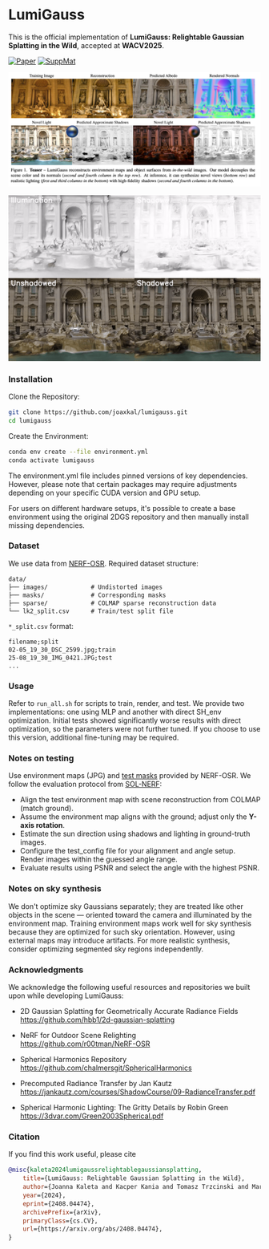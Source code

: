 # LumiGauss

This is the official implementation of **LumiGauss: Relightable Gaussian Splatting in the Wild**, accepted at **WACV2025**.

[![Paper](https://img.shields.io/badge/paper-arXiv%3A2408.04474-orange)](https://arxiv.org/abs/2408.04474)
[![SuppMat](https://img.shields.io/badge/Supplementary%20Material-Google%20Drive-blue)](https://drive.google.com/drive/folders/1AvKkg0MMWPsftFXMPoeuV3jCkmox3XxN?usp=sharing)


![Teaser Image](assets/teaser.png)

<p align="center">
  <img src="assets/teaser_video.gif" alt="Demo GIF" />
</p>

### Installation

Clone the Repository:
```bash
git clone https://github.com/joaxkal/lumigauss.git
cd lumigauss
```

Create the Environment:
```bash
conda env create --file environment.yml
conda activate lumigauss
```
The environment.yml file includes pinned versions of key dependencies. However, please note that certain packages may require adjustments depending on your specific CUDA version and GPU setup. 

For users on different hardware setups, it's possible to create a base environment using the original 2DGS repository and then manually install missing dependencies.

### Dataset

We use data from [NERF-OSR](https://github.com/r00tman/NeRF-OSR/tree/main). Required dataset structure:

```
data/
├── images/            # Undistorted images
├── masks/             # Corresponding masks
├── sparse/            # COLMAP sparse reconstruction data
└── lk2_split.csv      # Train/test split file
```

 `*_split.csv` format:
```
filename;split
02-05_19_30_DSC_2599.jpg;train
25-08_19_30_IMG_0421.JPG;test
...
```

### Usage
Refer to `run_all.sh` for scripts to train, render, and test. We provide two implementations: one using MLP and another with direct SH_env optimization. Initial tests showed significantly worse results with direct optimization, so the parameters were not further tuned. If you choose to use this version, additional fine-tuning may be required.


### Notes on testing
Use environment maps (JPG) and [test masks](https://github.com/r00tman/NeRF-OSR/issues/10) provided by NERF-OSR. We follow the evaluation protocol from [SOL-NERF](http://www.geometrylearning.com/SOL-NeRF/):

- Align the test environment map with scene reconstruction from COLMAP (match ground).
- Assume the environment map aligns with the ground; adjust only the **Y-axis rotation**.
- Estimate the sun direction using shadows and lighting in ground-truth images.
- Configure the test_config file for your alignment and angle setup. Render images within the guessed angle range.
- Evaluate results using PSNR and select the angle with the highest PSNR.

### Notes on sky synthesis

We don't optimize sky Gaussians separately; they are treated like other objects in the scene — oriented toward the camera and illuminated by the environment map. Training environment maps work well for sky synthesis because they are optimized for such sky orientation. However, using external maps may introduce artifacts. For more realistic synthesis, consider optimizing segmented sky regions independently.

### Acknowledgments

We acknowledge the following useful resources and repositories we built upon while developing LumiGauss:

- 2D Gaussian Splatting for Geometrically Accurate Radiance Fields  
https://github.com/hbb1/2d-gaussian-splatting

- NeRF for Outdoor Scene Relighting  
https://github.com/r00tman/NeRF-OSR
  
- Spherical Harmonics Repository  
https://github.com/chalmersgit/SphericalHarmonics

- Precomputed Radiance Transfer by Jan Kautz  
https://jankautz.com/courses/ShadowCourse/09-RadianceTransfer.pdf 

- Spherical Harmonic Lighting: The Gritty Details by Robin Green  
https://3dvar.com/Green2003Spherical.pdf

### Citation  
If you find this work useful, please cite
  ```bibtex
 @misc{kaleta2024lumigaussrelightablegaussiansplatting,
      title={LumiGauss: Relightable Gaussian Splatting in the Wild}, 
      author={Joanna Kaleta and Kacper Kania and Tomasz Trzcinski and Marek Kowalski},
      year={2024},
      eprint={2408.04474},
      archivePrefix={arXiv},
      primaryClass={cs.CV},
      url={https://arxiv.org/abs/2408.04474}, 
}
  ``` 
